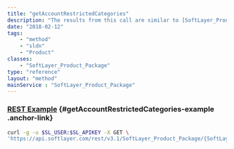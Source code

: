 ```yaml
---
title: "getAccountRestrictedCategories"
description: "The results from this call are similar to [SoftLayer_Product_Package::getCategories](/reference/services/SoftLayer_Product_Package/getCategories), but these ONLY include account-restricted prices. Not all accounts have restricted pricing."
date: "2018-02-12"
tags:
    - "method"
    - "sldn"
    - "Product"
classes:
    - "SoftLayer_Product_Package"
type: "reference"
layout: "method"
mainService : "SoftLayer_Product_Package"
---
```


### [REST Example](#getAccountRestrictedCategories-example) <a href="/article/rest/"><i class="fas fa-question"></i></a> {#getAccountRestrictedCategories-example .anchor-link} 
```bash
curl -g -u $SL_USER:$SL_APIKEY -X GET \
'https://api.softlayer.com/rest/v3.1/SoftLayer_Product_Package/{SoftLayer_Product_PackageID}/getAccountRestrictedCategories'
```
